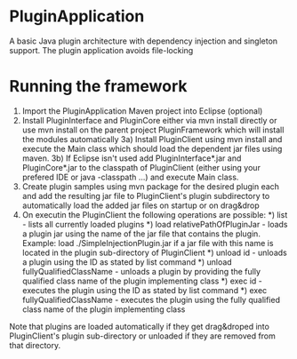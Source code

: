 PluginApplication
=================

A basic Java plugin architecture with dependency injection and singleton support. The plugin application avoids file-locking

Running the framework
=====================

1) Import the PluginApplication Maven project into Eclipse (optional)
2) Install PluginInterface and PluginCore either via mvn install directly or use mvn install on the parent project PluginFramework which will install the modules automatically
3a) Install PluginClient using mvn install and execute the Main class which should load the dependent jar files using maven.
3b) If Eclipse isn't used add PluginInterface*.jar and PluginCore*.jar to the classpath of PluginClient (either using your prefered IDE or java -classpath ...) and execute Main class.
4) Create plugin samples using mvn package for the desired plugin each and add the resulting jar file to PluginClient's plugin subdirectory to automatically load the added jar files on startup or on drag&drop
5) On executin the PluginClient the following operations are possible:
   *) list - lists all currently loaded plugins
   *) load relativePathOfPluginJar - loads a plugin jar using the name of the jar file that contains the plugin. Example: load ./SimpleInjectionPlugin.jar if a jar file with this name is located in the plugin sub-directory of PluginClient
   *) unload id - unloads a plugin using the ID as stated by list command
   *) unload fullyQualifiedClassName - unloads a plugin by providing the fully qualified class name of the plugin implementing class
   *) exec id - executes the plugin using the ID as stated by list command
   *) exec fullyQualifiedClassName - executes the plugin using the fully qualified class name of the plugin implementing class
  
Note that plugins are loaded automatically if they get drag&droped into PluginClient's plugin sub-directory or unloaded if they are removed from that directory.